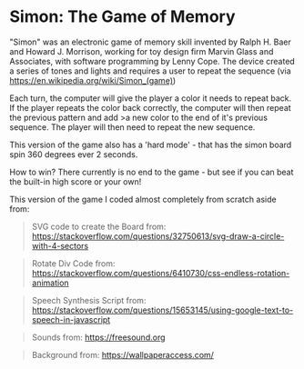 # Simon: The Game of Memory

"Simon" was an electronic game of memory skill invented by Ralph H. Baer and Howard J. Morrison, working for toy design firm Marvin Glass and Associates, with software programming by Lenny Cope. The device created a series of tones and lights and requires a user to repeat the sequence (via https://en.wikipedia.org/wiki/Simon_(game))

Each turn, the computer will give the player a color it needs to repeat back. If the player repeats the color back correctly, the computer will then repeat the previous pattern and add >a new color to the end of it's previous sequence. The player will then need to repeat the new sequence.

This version of the game also has a 'hard mode' - that has the simon board spin 360 degrees ever 2 seconds.

How to win? There currently is no end to the game - but see if you can beat the built-in high score or your own!

This version of the game I coded almost completely from scratch aside from:

> SVG code to create the Board from: https://stackoverflow.com/questions/32750613/svg-draw-a-circle-with-4-sectors

> Rotate Div Code from: https://stackoverflow.com/questions/6410730/css-endless-rotation-animation

> Speech Synthesis Script from: https://stackoverflow.com/questions/15653145/using-google-text-to-speech-in-javascript

> Sounds from: https://freesound.org

> Background from:
> https://wallpaperaccess.com/
